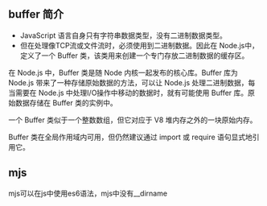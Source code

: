 ## buffer 简介

+ JavaScript 语言自身只有字符串数据类型，没有二进制数据类型。
+ 但在处理像TCP流或文件流时，必须使用到二进制数据。因此在 Node.js中，定义了一个 Buffer 类，该类用来创建一个专门存放二进制数据的缓存区。

在 Node.js 中，Buffer 类是随 Node 内核一起发布的核心库。Buffer 库为 Node.js 带来了一种存储原始数据的方法，可以让 Node.js 处理二进制数据，每当需要在 Node.js 中处理I/O操作中移动的数据时，就有可能使用 Buffer 库。原始数据存储在 Buffer 类的实例中。

一个 Buffer 类似于一个整数数组，但它对应于 V8 堆内存之外的一块原始内存。

Buffer 类在全局作用域内可用，但仍然建议通过 import 或 require 语句显式地引用它。

## mjs
mjs可以在js中使用es6语法，mjs中没有__dirname